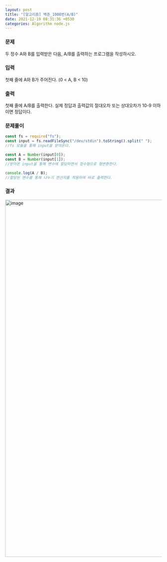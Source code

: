 ```yaml
---
layout: post
title: "[알고리즘] 백준_1008번(A/B)"
date: 2021-12-19 08:31:36 +0530
categories: Algorithm node.js
---
```


### 문제

두 정수 A와 B를 입력받은 다음, A/B를 출력하는 프로그램을 작성하시오.

### 입력

첫째 줄에 A와 B가 주어진다. (0 < A, B < 10)

### 출력

첫째 줄에 A/B를 출력한다. 실제 정답과 출력값의 절대오차 또는 상대오차가 10-9 이하이면 정답이다.

### 문제풀이

```javascript
const fs = require("fs");
const input = fs.readFileSync("/dev/stdin").toString().split(" ");
//fs 모듈을 통해 input을 받아온다.

const A = Number(input[0]);
const B = Number(input[1]);
//받아온 input을 통해 변수에 할당하면서 정수형으로 형변환한다.

console.log(A / B);
//할당된 변수를 통해 나누기 연산자를 적용하여 바로 출력한다.
```

### 결과

<img width="1149" alt="image" src="https://user-images.githubusercontent.com/58798715/146658128-b39b166a-78f6-4017-af20-78503f2d90c5.png">

